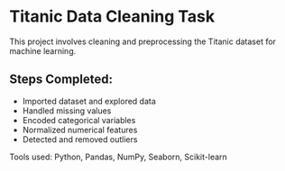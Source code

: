 # Titanic Data Cleaning Task

This project involves cleaning and preprocessing the Titanic dataset for machine learning.

## Steps Completed:
- Imported dataset and explored data
- Handled missing values
- Encoded categorical variables
- Normalized numerical features
- Detected and removed outliers

Tools used: Python, Pandas, NumPy, Seaborn, Scikit-learn

